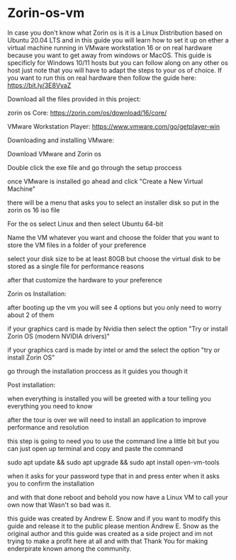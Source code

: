 # Zorin-os-vm
In case you don't know what Zorin os is it is a Linux Distribution based on Ubuntu 20.04 LTS and in this guide you will learn how to set it up on ether a virtual machine running in VMware workstation 16 or on real hardware because you want to get away from windows or MacOS. This guide is specificly for Windows 10/11 hosts but you can follow along on any other os host just note that you will have to adapt the steps to your os of choice. If you want to run this on real hardware then follow the guide here: https://bit.ly/3E8VyaZ

Download all the files provided in this project:

zorin os Core: https://zorin.com/os/download/16/core/

VMware Workstation Player: https://www.vmware.com/go/getplayer-win

Downloading and installing VMware:

Download VMware and Zorin os

Double click the exe file and go through the setup proccess

once VMware is installed go ahead and click "Create a New Virtual Machine"

there will be a menu that asks you to select an installer disk so put in the zorin os 16 iso file

For the os select Linux and then select Ubuntu 64-bit

Name the VM whatever you want and choose the folder that you want to store the VM files in a folder of your preference

select your disk size to be at least 80GB but choose the virtual disk to be stored as a single file for performance reasons

after that customize the hardware to your preference

Zorin os Installation:

after booting up the vm you will see 4 options but you only need to worry about 2 of them

if your graphics card is made by Nvidia then select the option "Try or install Zorin OS (modern NVIDIA drivers)"

if your graphics card is made by intel or amd the select the option "try or install Zorin OS"

go through the installation proccess as it guides you though it

Post installation:

when everything is installed you will be greeted with a tour telling you everything you need to know

after the tour is over we will need to install an application to improve performance and resolution

this step is going to need you to use the command line a little bit but you can just open up terminal and copy and paste the command

sudo apt update && sudo apt upgrade && sudo apt install open-vm-tools

when it asks for your password type that in and press enter when it asks you to confirm the installation

and with that done reboot and behold you now have a Linux VM to call your own now that Wasn't so bad was it.

this guide was created by Andrew E. Snow and if you want to modify this guide and release it to the public please mention Andrew E. Snow as the original author and this guide was created as a side project and im not trying to make a profit here at all and with that Thank You for making enderpirate known among the community.

